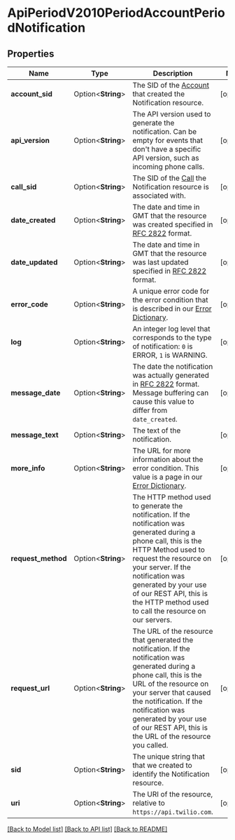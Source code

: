 # ApiPeriodV2010PeriodAccountPeriodNotification

## Properties

Name | Type | Description | Notes
------------ | ------------- | ------------- | -------------
**account_sid** | Option<**String**> | The SID of the [Account](https://www.twilio.com/docs/iam/api/account) that created the Notification resource. | [optional]
**api_version** | Option<**String**> | The API version used to generate the notification. Can be empty for events that don't have a specific API version, such as incoming phone calls. | [optional]
**call_sid** | Option<**String**> | The SID of the [Call](https://www.twilio.com/docs/voice/api/call-resource) the Notification resource is associated with. | [optional]
**date_created** | Option<**String**> | The date and time in GMT that the resource was created specified in [RFC 2822](https://www.ietf.org/rfc/rfc2822.txt) format. | [optional]
**date_updated** | Option<**String**> | The date and time in GMT that the resource was last updated specified in [RFC 2822](https://www.ietf.org/rfc/rfc2822.txt) format. | [optional]
**error_code** | Option<**String**> | A unique error code for the error condition that is described in our [Error Dictionary](https://www.twilio.com/docs/api/errors). | [optional]
**log** | Option<**String**> | An integer log level that corresponds to the type of notification: `0` is ERROR, `1` is WARNING. | [optional]
**message_date** | Option<**String**> | The date the notification was actually generated in [RFC 2822](https://www.ietf.org/rfc/rfc2822.txt) format. Message buffering can cause this value to differ from `date_created`. | [optional]
**message_text** | Option<**String**> | The text of the notification. | [optional]
**more_info** | Option<**String**> | The URL for more information about the error condition. This value is a page in our [Error Dictionary](https://www.twilio.com/docs/api/errors). | [optional]
**request_method** | Option<**String**> | The HTTP method used to generate the notification. If the notification was generated during a phone call, this is the HTTP Method used to request the resource on your server. If the notification was generated by your use of our REST API, this is the HTTP method used to call the resource on our servers. | [optional]
**request_url** | Option<**String**> | The URL of the resource that generated the notification. If the notification was generated during a phone call, this is the URL of the resource on your server that caused the notification. If the notification was generated by your use of our REST API, this is the URL of the resource you called. | [optional]
**sid** | Option<**String**> | The unique string that that we created to identify the Notification resource. | [optional]
**uri** | Option<**String**> | The URI of the resource, relative to `https://api.twilio.com`. | [optional]

[[Back to Model list]](../README.md#documentation-for-models) [[Back to API list]](../README.md#documentation-for-api-endpoints) [[Back to README]](../README.md)


